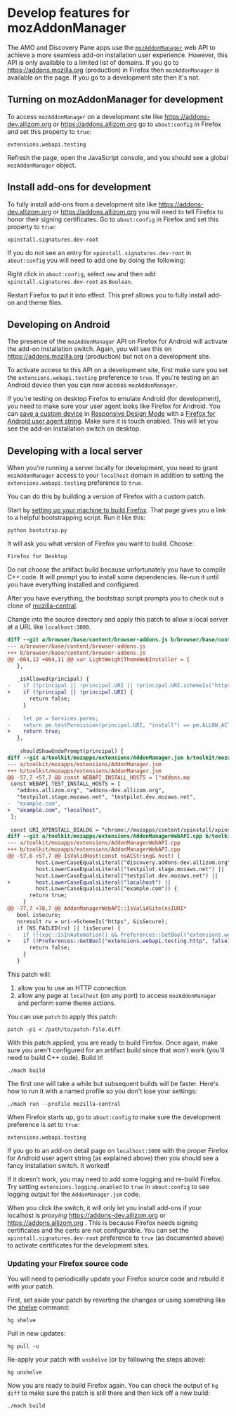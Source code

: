# Develop features for mozAddonManager

The AMO and Discovery Pane apps use the
[`mozAddonManager`](https://bugzilla.mozilla.org/show_bug.cgi?id=1310752)
web API to achieve a more seamless add-on installation user experience.
However, this API is only available to a limited list of domains.
If you go to https://addons.mozilla.org (production) in Firefox then `mozAddonManager`
is available on the page. If you go to a development site then it's not.

## Turning on mozAddonManager for development

To access `mozAddonManager` on a development site like
https://addons-dev.allizom.org or https://addons.allizom.org
go to `about:config` in Firefox and set this property to `true`:

```
extensions.webapi.testing
```

Refresh the page, open the JavaScript console, and you should see a global `mozAddonManager` object.

## Install add-ons for development

To fully install add-ons from a development site like
https://addons-dev.allizom.org or https://addons.allizom.org
you will need to tell Firefox to honor their signing certificates.
Go to `about:config` in Firefox and set this property to `true`:

```
xpinstall.signatures.dev-root
```

If you do not see an entry for `xpinstall.signatures.dev-root` in `about:config` you will need to add one by doing the following: 

Right click in `about:config`, select `new` and then add `xpinstall.signatures.dev-root` as `Boolean`.

Restart Firefox to put it into effect. This pref allows
you to fully install add-on and theme files.


## Developing on Android

The presence of the `mozAddonManager` API on Firefox for Android will activate
the add-on installation switch. Again, you will see this on
https://addons.mozilla.org (production) but not on a development site.

To activate access to this API on a development site, first
make sure you set the `extensions.webapi.testing` preference to `true`.
If you're testing on an Android device then you can now
access `mozAddonManager`.

If you're testing on desktop Firefox to emulate Android (for development),
you need to make sure your user agent looks like Firefox for Android.
You can
[save a custom device](https://developer.mozilla.org/en-US/docs/Tools/Responsive_Design_Mode#Saving_custom_devices)
in
[Responsive Design Mode](https://developer.mozilla.org/en-US/docs/Tools/Responsive_Design_Mode)
with a
[Firefox for Android user agent string](https://developer.mozilla.org/en-US/docs/Web/HTTP/Headers/User-Agent/Firefox#Android_(version_41_and_above)).
Make sure it is touch enabled.
This will let you see the add-on installation switch on desktop.

## Developing with a local server

When you're running a server locally for development, you need to grant `mozAddonManager`
access to your `localhost` domain in addition to setting the `extensions.webapi.testing` preference to `true`.

You can do this by building a version of Firefox with a custom patch.

Start by
[setting up your machine to build Firefox](https://developer.mozilla.org/en-US/docs/Mozilla/Developer_guide/Build_Instructions).
That page gives you a link to a helpful bootstrapping script. Run it like this:

```
python bootstrap.py
```

It will ask you what version of Firefox you want to build.
Choose:

```
Firefox for Desktop
```

Do not choose the artifact build because unfortunately you have to compile C++ code.
It will prompt you to install some dependencies. Re-run it until you have
everything installed and configured.

After you have everything, the bootstrap script prompts you to
check out a clone of [mozilla-central](https://hg.mozilla.org/mozilla-central/).

Change into the source directory and apply this patch to allow a local server
at a URL like `localhost:3000`.

```diff
diff --git a/browser/base/content/browser-addons.js b/browser/base/content/browser-addons.js
--- a/browser/base/content/browser-addons.js
+++ b/browser/base/content/browser-addons.js
@@ -664,12 +664,11 @@ var LightWeightThemeWebInstaller = {
   },
 
   _isAllowed(principal) {
-    if (!principal || !principal.URI || !principal.URI.schemeIs("https")) {
+    if (!principal || !principal.URI) {
       return false;
     }
 
-    let pm = Services.perms;
-    return pm.testPermission(principal.URI, "install") == pm.ALLOW_ACTION;
+    return true;
   },
 
   _shouldShowUndoPrompt(principal) {
diff --git a/toolkit/mozapps/extensions/AddonManager.jsm b/toolkit/mozapps/extensions/AddonManager.jsm
--- a/toolkit/mozapps/extensions/AddonManager.jsm
+++ b/toolkit/mozapps/extensions/AddonManager.jsm
@@ -57,7 +57,7 @@ const WEBAPI_INSTALL_HOSTS = ["addons.mo
 const WEBAPI_TEST_INSTALL_HOSTS = [
   "addons.allizom.org", "addons-dev.allizom.org",
   "testpilot.stage.mozaws.net", "testpilot.dev.mozaws.net",
-  "example.com",
+  "example.com", "localhost",
 ];
 
 const URI_XPINSTALL_DIALOG = "chrome://mozapps/content/xpinstall/xpinstallConfirm.xul";
diff --git a/toolkit/mozapps/extensions/AddonManagerWebAPI.cpp b/toolkit/mozapps/extensions/AddonManagerWebAPI.cpp
--- a/toolkit/mozapps/extensions/AddonManagerWebAPI.cpp
+++ b/toolkit/mozapps/extensions/AddonManagerWebAPI.cpp
@@ -57,6 +57,7 @@ IsValidHost(const nsACString& host) {
         host.LowerCaseEqualsLiteral("discovery.addons-dev.allizom.org") ||
         host.LowerCaseEqualsLiteral("testpilot.stage.mozaws.net") ||
         host.LowerCaseEqualsLiteral("testpilot.dev.mozaws.net") ||
+        host.LowerCaseEqualsLiteral("localhost") ||
         host.LowerCaseEqualsLiteral("example.com")) {
       return true;
     }
@@ -77,7 +78,7 @@ AddonManagerWebAPI::IsValidSite(nsIURI* 
   bool isSecure;
   nsresult rv = uri->SchemeIs("https", &isSecure);
   if (NS_FAILED(rv) || !isSecure) {
-    if (!(xpc::IsInAutomation() && Preferences::GetBool("extensions.webapi.testing.http", false))) {
+    if (!Preferences::GetBool("extensions.webapi.testing.http", false)) {
       return false;
     }
   }

```

This patch will:
1. allow you to use an HTTP connection
2. allow any page at `localhost` (on any port) to access `mozAddonManager` and
   perform some theme actions.

You can use `patch` to apply this patch:

```
patch -p1 < /path/to/patch-file.diff
```

With this patch applied, you are ready to build Firefox. Once again, make sure
you aren't configured for an artifact build since that won't work
(you'll need to build C++ code). Build it!

```
./mach build
```

The first one will take a while but subsequent builds will be faster.
Here's how to run it with a named profile so you don't lose your settings:

```
./mach run --profile mozilla-central
```

When Firefox starts up, go to `about:config` to make sure the development
preference is set to `true`:

```
extensions.webapi.testing
```

If you go to an add-on detail page on `localhost:3000` with the proper Firefox
for Android user agent string (as explained above) then you should see a
fancy installation switch. It worked!

If it doesn't work, you may need to add some logging and re-build Firefox.
Try setting `extensions.logging.enabled` to `true` in `about:config` to see
logging output for the `AddonManager.jsm` code.

When you click the switch, it will only let you install add-ons if your
localhost is *proxying* https://addons-dev.allizom.org or https://addons.allizom.org .
This is because Firefox needs signing certificates and the certs are not configurable.
You can set the `xpinstall.signatures.dev-root` preference to `true`
(as documented above) to activate certificates for the development sites.

### Updating your Firefox source code

You will need to periodically update your Firefox source code and rebuild it
with your patch.

First, set aside your patch by reverting the changes or using something like the
[shelve](https://www.mercurial-scm.org/wiki/ShelveExtension) command:

```
hg shelve
```

Pull in new updates:

```
hg pull -u
```

Re-apply your patch with `unshelve` (or by following the steps above):

```
hg unshelve
```

Now you are ready to build Firefox again. You can check the output of `hg diff`
to make sure the patch is still there and then kick off a new build:

```
./mach build
```
